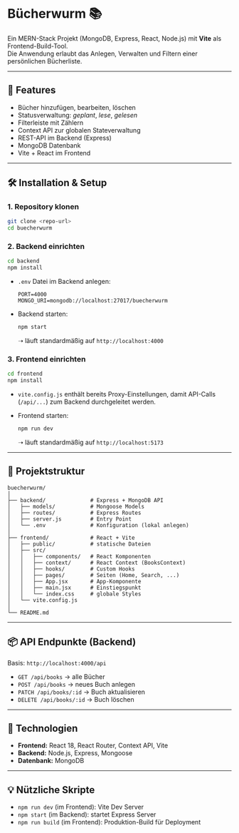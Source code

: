 # Bücherwurm 📚

Ein MERN-Stack Projekt (MongoDB, Express, React, Node.js) mit **Vite** als Frontend-Build-Tool.  
Die Anwendung erlaubt das Anlegen, Verwalten und Filtern einer persönlichen Bücherliste.

---

## 🚀 Features
- Bücher hinzufügen, bearbeiten, löschen
- Statusverwaltung: *geplant*, *lese*, *gelesen*
- Filterleiste mit Zählern
- Context API zur globalen Stateverwaltung
- REST-API im Backend (Express)
- MongoDB Datenbank
- Vite + React im Frontend

---

## 🛠️ Installation & Setup

### 1. Repository klonen
```bash
git clone <repo-url>
cd buecherwurm
```

### 2. Backend einrichten
```bash
cd backend
npm install
```

- `.env` Datei im Backend anlegen:
  ```
  PORT=4000
  MONGO_URI=mongodb://localhost:27017/buecherwurm
  ```

- Backend starten:
  ```bash
  npm start
  ```
  ➝ läuft standardmäßig auf `http://localhost:4000`

### 3. Frontend einrichten
```bash
cd frontend
npm install
```

- `vite.config.js` enthält bereits Proxy-Einstellungen, damit API-Calls (`/api/...`) zum Backend durchgeleitet werden.

- Frontend starten:
  ```bash
  npm run dev
  ```
  ➝ läuft standardmäßig auf `http://localhost:5173`

---

## 📂 Projektstruktur
```
buecherwurm/
│
├── backend/              # Express + MongoDB API
│   ├── models/           # Mongoose Models
│   ├── routes/           # Express Routes
│   ├── server.js         # Entry Point
│   └── .env              # Konfiguration (lokal anlegen)
│
├── frontend/             # React + Vite
│   ├── public/           # statische Dateien
│   ├── src/
│   │   ├── components/   # React Komponenten
│   │   ├── context/      # React Context (BooksContext)
│   │   ├── hooks/        # Custom Hooks
│   │   ├── pages/        # Seiten (Home, Search, ...)
│   │   ├── App.jsx       # App-Komponente
│   │   ├── main.jsx      # Einstiegspunkt
│   │   └── index.css     # globale Styles
│   └── vite.config.js
│
└── README.md
```

---

## 📦 API Endpunkte (Backend)
Basis: `http://localhost:4000/api`

- `GET /api/books` → alle Bücher
- `POST /api/books` → neues Buch anlegen
- `PATCH /api/books/:id` → Buch aktualisieren
- `DELETE /api/books/:id` → Buch löschen

---

## 🧩 Technologien
- **Frontend:** React 18, React Router, Context API, Vite
- **Backend:** Node.js, Express, Mongoose
- **Datenbank:** MongoDB

---

## 💡 Nützliche Skripte
- `npm run dev` (im Frontend): Vite Dev Server
- `npm start` (im Backend): startet Express Server
- `npm run build` (im Frontend): Produktion-Build für Deployment

